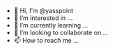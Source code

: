 - 👋 Hi, I’m @yasspoint
- 👀 I’m interested in ...
- 🌱 I’m currently learning ...
- 💞️ I’m looking to collaborate on ...
- 📫 How to reach me ...

<!---
yasspoint/yasspoint is a ✨ special ✨ repository because its `README.md` (this file) appears on your GitHub profile.
You can click the Preview link to take a look at your changes.
--->
